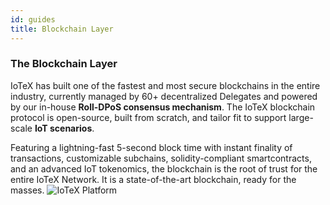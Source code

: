 ```yaml
---
id: guides
title: Blockchain Layer
---
```


### The Blockchain Layer

IoTeX has built one of the fastest and most secure blockchains in the entire industry, currently managed by 60+ decentralized Delegates and powered by our in-house **Roll-DPoS consensus mechanism**. The IoTeX blockchain protocol is open-source, built from scratch, and tailor fit to support large-scale **IoT scenarios**.

Featuring a lightning-fast 5-second block time with instant finality of transactions, customizable subchains, solidity-compliant smartcontracts, and an advanced IoT tokenomics, the blockchain is the root of trust for the entire IoTeX Network. It is a state-of-the-art blockchain, ready for the masses.
![IoTeX Platform](/img/developer/blockchain.png)
